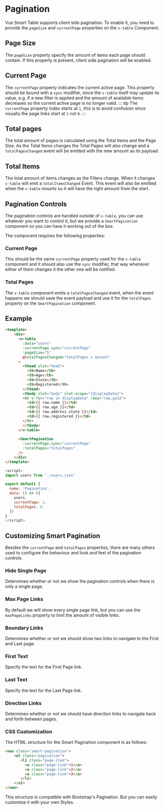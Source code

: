 # Pagination

Vue Smart Table supports client side pagination. 
To enable it, you need to provide the `pageSize` and `currentPage` properties on the `v-table` Component.

## Page Size  <Badge text="Property"/> <Badge text="pageSize: Number"/>
The `pageSize` property specify the amount of items each page should contain. 
If this property is present, client side pagination will be enabled.

## Current Page <Badge text="Property"/> <Badge text="currentPage: Number"/>  <Badge text="Sync"/>
The `currentPage` property indicates the current active page. 
This property should be bound with a `sync` modifier, since the `v-table` itself 
may update its value, e.g. if a new filter is applied and the amount of available items decreases 
so the current active page is no longer valid.
::: tip
The `currentPage` property index starts at `1`, 
this is to avoid confusion since visually the page links start at `1` not `0`.
:::

## Total pages  <Badge text="Event"/> <Badge text="totalPagesChanged: Number"/>
The total amount of pages is calculated using the Total Items and the Page Size. 
As the Total Items changes the Total Pages will also change and a `totalPagesChanged` event 
will be emitted with the new amount as its payload.

## Total Items  <Badge text="Event"/> <Badge text="totalItemsChanged: Number"/>
The total amount of items changes as the Filters change. When it changes `v-table` will emit a `totalItemsChanged` Event.
This event will also be emitted when the `v-table` mounts so it will have the right amount from the start.

## Pagination Controls
The pagination controls are handled outside of `v-table`, you can use whatever you want to control it, but we provide
a `SmartPagination` component so you can have it working out of the box.

The component requires the following properties:

### Current Page <Badge text="Property"/> <Badge text="currentPage: Number"/>  <Badge text="Sync"/>
This should be the same `currentPage` property used for the `v-table` component 
and it should also use the `sync` modifier, that way whenever either of them changes it the other one will be notified.

### Total Pages <Badge text="Property"/> <Badge text="totalPages: Number"/>
The `v-table` component emits a `totalPagesChanged` event, when the event happens we should save the event payload and
use it for the `totalPages` property on the `SmartPagination` component.

## Example
```html
<template>
    <div>
      <v-table
        :data="users"
        :currentPage.sync="currentPage"
        :pageSize="5"
        @totalPagesChanged="totalPages = $event"
      >
        <thead slot="head">
          <th>Name</th>
          <th>Age</th>
          <th>State</th>
          <th>Registered</th>
        </thead>
        <tbody slot="body" slot-scope="{displayData}">
        <tr v-for="row in displayData" :key="row.guid">
          <td>{{ row.name }}</td>
          <td>{{ row.age }}</td>
          <td>{{ row.address.state }}</td>
          <td>{{ row.registered }}</td>
        </tr>
        </tbody>
      </v-table>
    
      <SmartPagination
        :currentPage.sync="currentPage"
        :totalPages="totalPages"
      />
    </div>
</template>
```

```js
<script>
import users from './users.json'

export default {
  name: 'Pagination',
  data: () => ({
    users,
    currentPage: 1,
    totalPages: 0
  })
}
</script>
```
<Pagination/>

## Customizing Smart Pagination
Besides the `currentPage` and `totalPages` properties, there are many others used to configure the behaviour and look
and feel of the pagination controls.

### Hide Single Page <Badge text="Property"/> <Badge text="hideSinglePage: Boolean"/> <Badge text="default: true"/>
Determines whether or not we show the pagination controls when there is only a single page.

### Max Page Links <Badge text="Property"/> <Badge text="maxPageLinks: Number"/>
By default we will show every single page link, but you can use the `maxPageLinks` property to limit the amount of visible links.

### Boundary Links <Badge text="Property"/> <Badge text="boundaryLinks: Boolean"/> <Badge text="default: false"/>
Determines whether or not we should show two links to navigate to the First and Last page.

### First Text <Badge text="Property"/> <Badge text="firstText: String"/> <Badge text="default: First"/>
Specify the text for the First Page link.

### Last Text <Badge text="Property"/> <Badge text="lastText: String"/> <Badge text="default: Last"/>
Specify the text for the Last Page link.

### Direction Links <Badge text="Property"/> <Badge text="hideSinglePage: Boolean"/> <Badge text="default: true"/>
Determines whether or not we should have direction links to navigate back and forth between pages.

### CSS Customization
The HTML structure for the Smart Pagination component is as follows:
```html
<nav class="smart-pagination">
    <ul class="pagination">
       <li class="page-item">
         <a class="page-link">1</a>
         <a class="page-link">2</a>
         <a class="page-link">3</a>
       </li>
    </ul>
</nav>
```
This structure is compatible with Bootstrap's Pagination. But you can easily customize it with your own Styles.
